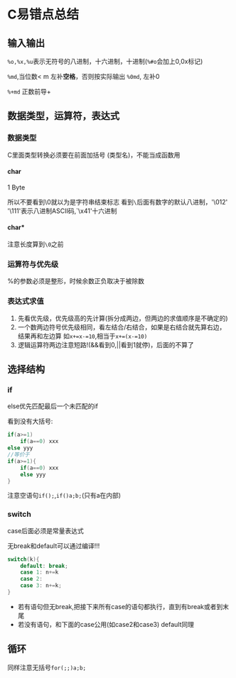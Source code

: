 # C易错点总结

## 输入输出

`%o,%x,%u`表示无符号的八进制，十六进制，十进制(`%#o`会加上0,0x标记)

`%md`,当位数< m 左补**空格**，否则按实际输出
`%0md`, 左补0

`%+md` 正数前导+

## 数据类型，运算符，表达式

### 数据类型

C里面类型转换必须要在前面加括号 (类型名)，不能当成函数用

#### char

1 Byte

所以不要看到\0就以为是字符串结束标志
看到`\`后面有数字的默认八进制，'\012' '\111'表示八进制ASCII码,`\x41'十六进制

#### char*

注意长度算到`\0`之前

### 运算符与优先级

%的参数必须是整形，时候余数正负取决于被除数

### 表达式求值

1. 先看优先级，优先级高的先计算(拆分成两边，但两边的求值顺序是不确定的)
2. 一个数两边符号优先级相同，看左结合/右结合，如果是右结合就先算右边，结果再和左边算 如`x+=x-=10`,相当于`x+=(x-=10)`
3. 逻辑运算符两边注意短路!(&&看到0,||看到1就停)，后面的不算了

## 选择结构

### if

else优先匹配最后一个未匹配的if

看到没有大括号:

```c
if(a>=1)
    if(a==0) xxx
else yyy
//等价于
if(a>=1){
    if(a==0) xxx
    else yyy
}
```

注意空语句`if();`,`if()a;b;`(只有a在内部)

### switch

case后面必须是常量表达式

无break和default可以通过编译!!!

```c
switch(k){
    default: break;
    case 1: n+=k
    case 2:
    case 3: n+=k;
}
```

- 若有语句但无break,把接下来所有case的语句都执行，直到有break或者到末尾
- 若没有语句，和下面的case公用(如case2和case3) default同理

## 循环

同样注意无括号`for(;;)a;b;`